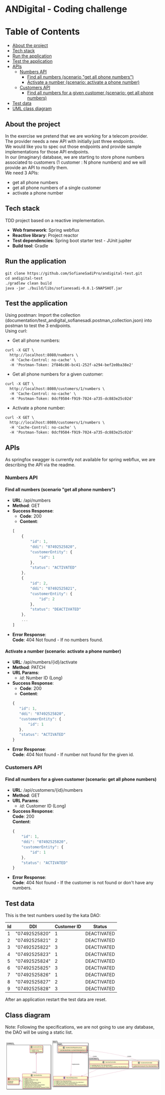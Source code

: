 # ANDigital - Coding challenge

Table of Contents
=================
* [About the project](#about-the-project)
* [Tech stack](#tech-stack)
* [Run the application](#run-the-application)
* [Test the application](#test-the-application)
* [APIs](#apis)
   * [Numbers API](#numbers-api)
      * [Find all numbers (scenario "get all phone numbers")](#find-all-numbers-scenario-get-all-phone-numbers)
      * [Activate a number (scenario: activate a phone number)](#activate-a-number-scenario-activate-a-phone-number)
   * [Customers API](#customers-api)
      * [Find all numbers for a given customer (scenario: get all phone numbers)](#find-all-numbers-for-a-given-customer-scenario-get-all-phone-numbers)
* [Test data](#test-data)
* [UML class diagram](#class-diagram)

## About the project
In the exercise we pretend that we are working for a telecom provider.  
The provider needs a new API with initially just three endpoints.  
We would like you to spec out those endpoints and provide sample implementations for those API
endpoints.  
In our (imaginary) database, we are starting to store phone numbers associated to customers (1
customer : N phone numbers) and we will provide an API to modify them.  
We need 3 APIs:  
- get all phone numbers
- get all phone numbers of a single customer
- activate a phone number  

## Tech stack
TDD project based on a reactive implementation.  
- **Web framework**: Spring webflux  
- **Reactive library**: Project reactor  
- **Test dependencies**: Spring boot starter test - JUnit jupiter  
- **Build tool**: Gradle  


## Run the application
```commandline
git clone https://github.com/SofianeSadiPro/andigital-test.git
cd andigital-test
./gradlew clean build
java -jar ./build/libs/sofianesadi-0.0.1-SNAPSHOT.jar
```

## Test the application
Using postman: Import the collection (documentation/test_andigital_sofianesadi.postman_collection.json) into postman 
to test the 3 endpoints.  
Using curl:

- Get all phone numbers:
```curl
curl -X GET \
  http://localhost:8080/numbers \
  -H 'Cache-Control: no-cache' \
  -H 'Postman-Token: 2f846c86-bc41-252f-a294-bef2e0ba38e2'
```

- Get all phone numbers for a given customer:
```curl
curl -X GET \
  http://localhost:8080/customers/1/numbers \
  -H 'Cache-Control: no-cache' \
  -H 'Postman-Token: 0dcf9504-f919-7024-a735-dc883e25c02d'
```

- Activate a phone number:
```curl
curl -X GET \
  http://localhost:8080/customers/1/numbers \
  -H 'Cache-Control: no-cache' \
  -H 'Postman-Token: 0dcf9504-f919-7024-a735-dc883e25c02d'
```

## APIs
As springfox swagger is currently not available for spring webflux, we are describing the API via the readme.
### Numbers API
#### Find all numbers (scenario "get all phone numbers")
- **URL**: /api/numbers
- **Method**: GET
- **Success Response**:   
    - **Code**: 200  
    - **Content**:   
    ```javascript
    [
        {
            "id": 1,
            "ddi": "07492525820",
            "customerEntity": {
                "id": 1
            },
            "status": "ACTIVATED"
        },
        {
            "id": 2,
            "ddi": "07492525821",
            "customerEntity": {
                "id": 2
            },
            "status": "DEACTIVATED"
        },
        ...
    ]
    ```
- **Error Response**:  
    **Code**: 404 Not found - If no numbers found.  

#### Activate a number (scenario: activate a phone number)
- **URL**: /api/numbers/{id}/activate
- **Method**: PATCH
- **URL Params**: 
    * *id*: Number ID (Long)
- **Success Response**:   
    - **Code**: 200  
    - **Content**:   
    ```javascript
   {
       "id": 1,
       "ddi": "07492525820",
       "customerEntity": {
           "id": 1
       },
       "status": "ACTIVATED"
   }
    ```
- **Error Response**:  
    **Code**: 404 Not found - If number not found for the given id.
    
### Customers API
#### Find all numbers for a given customer (scenario: get all phone numbers)
- **URL**: /api/customers/{id}/numbers
- **Method**: GET
- **URL Params**: 
    * *id*: Customer ID (Long)
- **Success Response**:   
    **Code**: 200  
    **Content**:   
    ```javascript
    {
        "id": 1,
        "ddi": "07492525820",
        "customerEntity": {
            "id": 1
        },
        "status": "ACTIVATED"
    }
    ```
- **Error Response**:  
    **Code**: 404 Not found - If the customer is not found or don't have any numbers.  

## Test data
This is the test numbers used by the kata DAO:

|Id | DDI | Customer ID | Status
|---|--------------|---|------------|
| 1 | "07492525820"| 1 | DEACTIVATED|
| 2 | "07492525821"| 2 | DEACTIVATED|
| 3 | "07492525822"| 3 | DEACTIVATED|
| 4 | "07492525823"| 1 | DEACTIVATED|
| 5 | "07492525824"| 2 | DEACTIVATED|
| 6 | "07492525825"| 3 | DEACTIVATED|
| 7 | "07492525826"| 1 | DEACTIVATED|
| 8 | "07492525827"| 2 | DEACTIVATED|
| 9 | "07492525828"| 3 | DEACTIVATED|

After an application restart the test data are reset.

## Class diagram
Note: Following the specifications, we are not going to use any database, the DAO will be using a static list. 

![alt text](documentation/class-diagram.png "Class diagram")  
